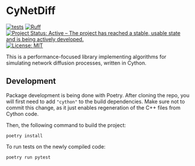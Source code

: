 # CyNetDiff
[![tests](https://github.com/eliotwrobson/CyNetDiff/actions/workflows/tests.yml/badge.svg)](https://github.com/eliotwrobson/CyNetDiff/actions/workflows/tests.yml)
[![Ruff](https://img.shields.io/endpoint?url=https://raw.githubusercontent.com/astral-sh/ruff/main/assets/badge/v2.json)](https://github.com/astral-sh/ruff)
[![Project Status: Active – The project has reached a stable, usable state and is being actively developed.](https://www.repostatus.org/badges/latest/active.svg)](https://www.repostatus.org/#active)
[![License: MIT](https://img.shields.io/badge/License-MIT-yellow.svg)](https://opensource.org/licenses/MIT)

This is a performance-focused library implementing algorithms for simulating network
diffusion processes, written in Cython. 

## Development

Package development is being done with Poetry. After cloning the repo,
you will first need to add `"cython"` to the build dependencies.
Make sure not to commit this change, as it just enables regeneration
of the C++ files from Cython code.

Then, the following command to build the project:
```
poetry install
```

To run tests on the newly compiled code:
```
poetry run pytest
```
